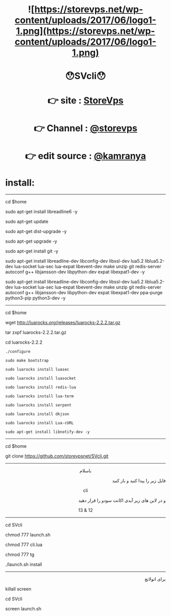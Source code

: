 # <p align="center">  <p align="center">![https://storevps.net/wp-content/uploads/2017/06/logo1-1.png](https://storevps.net/wp-content/uploads/2017/06/logo1-1.png)
# <p align="center">😯SVcli😯
# <p align="center">👉 site : [StoreVps](https://storevps.net/)
# <p align="center">👉 Channel : [@storevps](http://telegram.me/storevps)
# <p align="center">👉 edit source :  [@kamranya](http://telegram.me/kamranya)

# install:

---------------------------------------------------------

cd $home

sudo apt-get install libreadline6 -y

sudo apt-get update

sudo apt-get dist-upgrade -y

sudo apt-get upgrade -y

sudo apt-get install git -y

sudo apt-get install libreadline-dev libconfig-dev libssl-dev lua5.2 liblua5.2-dev lua-socket lua-sec lua-expat libevent-dev make unzip git redis-server autoconf g++ libjansson-dev libpython-dev expat libexpat1-dev -y

sudo apt-get install libreadline-dev libconfig-dev libssl-dev lua5.2 liblua5.2-dev lua-socket lua-sec lua-expat libevent-dev make unzip git redis-server autoconf g++ libjansson-dev libpython-dev expat libexpat1-dev ppa-purge python3-pip python3-dev -y

--------------------------------------------------------------------

cd $home

wget http://luarocks.org/releases/luarocks-2.2.2.tar.gz

tar zxpf luarocks-2.2.2.tar.gz

cd luarocks-2.2.2

	./configure

	sudo make bootstrap

	sudo luarocks install luasec

	sudo luarocks install luasocket

	sudo luarocks install redis-lua

	sudo luarocks install lua-term

	sudo luarocks install serpent

	sudo luarocks install dkjson

	sudo luarocks install Lua-cURL

	sudo apt-get install libnotify-dev -y


--------------------------------------------------------------------

cd $home

git clone https://github.com/storevpsnet/SVcli.git

--------------------------------------------------------------------

<p align="center">باسلام</p>
<p align="right"> فایل زیر را پیدا کنید و باز کنید</p>
<p align="center"> cli </p>
<p align="right">
 و در لاین های زیر آیدی اکانت سودو را قرار دهید
</p>
<p align="center"> 13 & 12 </p>

-------------------------------------------------------------------

cd SVcli

chmod 777 launch.sh

chmod 777 cli.lua

chmod 777 tg

./launch.sh install


---------------------------------------------------------------------

<p align="right">
برای اتولانچ
</p>

killall screen

cd SVcli

screen launch.sh
